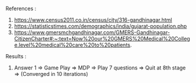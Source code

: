 References : 

1. https://www.census2011.co.in/census/city/316-gandhinagar.html
2. https://statisticstimes.com/demographics/india/gujarat-population.php
3. https://www.gmersmchgandhinagar.com/GMERS-Gandhinagar-CitizenCharter#:~:text=Now%20our%20GMERS%20Medical%20College,level%20medical%20care%20to%20patients.

Results : 
1. Answer 1 => Game Play => MDP => Play 7 questions => Quit at 8th stage => (Converged in 10 iterations)
